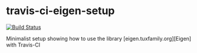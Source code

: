 # travis-ci-eigen-setup

[![Build Status](https://travis-ci.org/peter-maday/travis-ci-eigen-setup.svg?branch=master)](https://travis-ci.org/peter-maday/travis-ci-eigen-setup)

Minimalist setup showing how to use the library [eigen.tuxfamily.org][Eigen] with Travis-CI
